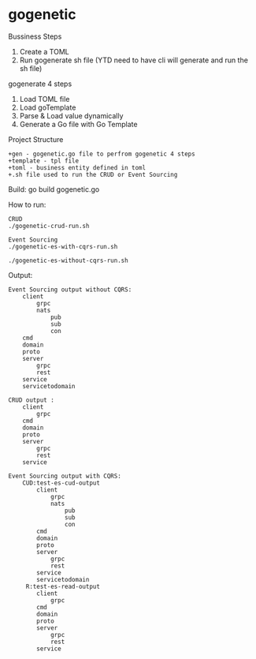 # gogenetic

Bussiness Steps
1. Create a TOML 
2. Run gogenerate sh file (YTD need to have cli will generate and run the sh file)


gogenerate 4 steps
1. Load TOML file
2. Load goTemplate
3. Parse & Load value dynamically
4. Generate a Go file with Go Template


Project Structure

    +gen - gogenetic.go file to perfrom gogenetic 4 steps
    +template - tpl file
    +toml - business entity defined in toml
    +.sh file used to run the CRUD or Event Sourcing

Build:
    go build gogenetic.go

How to run:
    
    CRUD
    ./gogenetic-crud-run.sh

    Event Sourcing
    ./gogenetic-es-with-cqrs-run.sh

    ./gogenetic-es-without-cqrs-run.sh

Output:
    
    Event Sourcing output without CQRS:
        client
            grpc
            nats
                pub
                sub
                con
        cmd
        domain
        proto
        server
            grpc
            rest
        service
        servicetodomain

    CRUD output :
        client
            grpc
        cmd
        domain
        proto
        server
            grpc
            rest
        service

    Event Sourcing output with CQRS:
        CUD:test-es-cud-output
            client
                grpc
                nats
                    pub
                    sub
                    con
            cmd
            domain
            proto
            server
                grpc
                rest
            service
            servicetodomain
         R:test-es-read-output
            client
                grpc
            cmd
            domain
            proto
            server
                grpc
                rest
            service